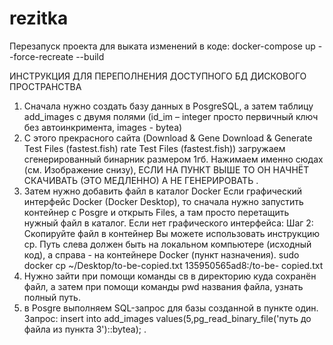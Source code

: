 # rezitka

Перезапуск проекта для выката изменений в коде: 
docker-compose up --force-recreate --build


ИНСТРУКЦИЯ ДЛЯ ПЕРЕПОЛНЕНИЯ ДОСТУПНОГО БД ДИСКОВОГО ПРОСТРАНСТВА
1) Сначала нужно создать базу данных в PosgreSQL, а затем таблицу add_images с двумя полями
(id_im – integer просто первичный ключ без автоинкримента, images - bytea)
2) С этого прекрасного сайта (Download & Gene Download & Generate Test Files (fastest.fish) rate Test
Files (fastest.fish)) загружаем сгенерированный бинарник размером 1гб. Нажимаем именно сюдаx
(см. Изображение снизу), ЕСЛИ НА ПУНКТ ВЫШЕ ТО ОН НАЧНЁТ СКАЧИВАТЬ (ЭТО МЕДЛЕННО) А НЕ
ГЕНЕРИРОВАТЬ .
3) Затем нужно добавить файл в каталог Docker
Если графический интерфейс Docker (Docker Desktop), то сначала нужно запустить контейнер с
Posgre и открыть Files, а там просто перетащить нужный файл в каталог.
Если нет графического интерфейса:
Шаг 2: Скопируйте файл в контейнер
Вы можете использовать инструкцию cp. Путь слева должен быть на
локальном компьютере (исходный код), а справа - на контейнере Docker
(пункт назначения).
sudo docker cp ~/Desktop/to-be-copied.txt 135950565ad8:/to-be-
copied.txt
3) Нужно зайти при помощи команды св в директорию куда сохранён файл, а затем при помощи
команды pwd названия файла, узнать полный путь.
4) в Posgre выполняем SQL-запрос для базы созданной в пункте один. Запрос: insert into
add_images values(5,pg_read_binary_file('путь до файла из пункта 3')::bytea); .
